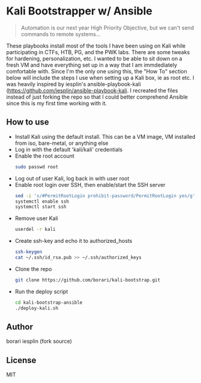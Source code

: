 # Kali Bootstrapper w/ Ansible
>  Automation is our next year High Priority Objective, but we can't send commands to remote systems...

These playbooks install most of the tools I have been using on Kali while participating in CTFs, HTB, PG, and the PWK labs. There are some tweaks for hardening, personalization, etc. I wanted to be able to sit down on a fresh VM and have everything set up in a way that I am immdediately comfortable with. Since I'm the only one using this, the "How To" section below will include the steps I use when setting up a Kali box, ie as root etc.
I was heavily inspired by iesplin's ansible-playbook-kali (https://github.com/iesplin/ansible-playbook-kali. I recreated the files instead of just forking the repo so that I could better comprehend Ansible since this is my first time working with it.

How to use
-------

- Install Kali using the default install. This can be a VM image, VM installed from iso, bare-metal, or anything else
- Log in with the default 'kali/kali' credentials
- Enable the root account
	```bash
	sudo passwd root
	```
- Log out of user Kali, log back in with user root
- Enable root login over SSH, then enable/start the SSH server
	```bash
	sed -i 's/#PermitRootLogin prohibit-password/PermitRootLogin yes/g' /etc/ssh/sshd_config
	systemctl enable ssh
	systemctl start ssh
	```
- Remove user Kali
	```bash
	userdel -r kali
	```
- Create ssh-key and echo it to authorized_hosts
	```bash
	ssh-keygen
	cat ~/.ssh/id_rsa.pub >> ~/.ssh/authorized_keys
	```
- Clone the repo
	```bash
	git clone https://github.com/borari/kali-bootstrap.git
	```
- Run the deploy script
	```bash
	cd kali-bootstrap-ansible
	./deploy-kali.sh
	```

Author
-------
borari
iesplin (fork source)

License
-------

MIT
